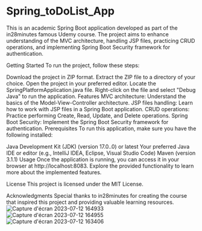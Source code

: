 # Spring_toDoList_App
This is an academic Spring Boot application developed as part of the in28minutes famous Udemy course. The project aims to enhance understanding of the MVC architecture, handling JSP files, practicing CRUD operations, and implementing Spring Boot Security framework for authentication.

Getting Started
To run the project, follow these steps:

Download the project in ZIP format.
Extract the ZIP file to a directory of your choice.
Open the project in your preferred editor.
Locate the SpringPlatformApplication.java file.
Right-click on the file and select "Debug Java" to run the application.
Features
MVC architecture: Understand the basics of the Model-View-Controller architecture.
JSP files handling: Learn how to work with JSP files in a Spring Boot application.
CRUD operations: Practice performing Create, Read, Update, and Delete operations.
Spring Boot Security: Implement the Spring Boot Security framework for authentication.
Prerequisites
To run this application, make sure you have the following installed:

Java Development Kit (JDK) (version 17.0..0) or latest
Your preferred Java IDE or editor (e.g., IntelliJ IDEA, Eclipse, Visual Studio Code)
Maven (version 3.1.1)
Usage
Once the application is running, you can access it in your browser at http://localhost:8083. Explore the provided functionality to learn more about the implemented features.

License
This project is licensed under the MIT License.

Acknowledgments
Special thanks to in28minutes for creating the course that inspired this project and providing valuable learning resources.
![Capture d'écran 2023-07-12 164933](https://github.com/AhmedSafta71/Spring_toDoList_App/assets/101677256/97e9d87e-954f-4637-9fcb-a4e9683fb116)
![Capture d'écran 2023-07-12 164955](https://github.com/AhmedSafta71/Spring_toDoList_App/assets/101677256/5706a093-701d-4a30-b5d7-8d33ddcb38bb)
![Capture d'écran 2023-07-12 163406](https://github.com/AhmedSafta71/Spring_toDoList_App/assets/101677256/8cad49e3-20ae-4d46-986d-f9a9cfa9299a)

